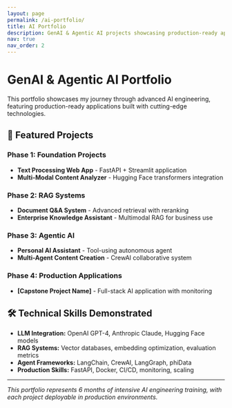 ```yaml
---
layout: page
permalink: /ai-portfolio/
title: AI Portfolio
description: GenAI & Agentic AI projects showcasing production-ready applications
nav: true
nav_order: 2
---
```


# GenAI & Agentic AI Portfolio

This portfolio showcases my journey through advanced AI engineering, featuring production-ready applications built with cutting-edge technologies.

## 🚀 Featured Projects

### Phase 1: Foundation Projects
- **Text Processing Web App** - FastAPI + Streamlit application
- **Multi-Modal Content Analyzer** - Hugging Face transformers integration

### Phase 2: RAG Systems
- **Document Q&A System** - Advanced retrieval with reranking
- **Enterprise Knowledge Assistant** - Multimodal RAG for business use

### Phase 3: Agentic AI
- **Personal AI Assistant** - Tool-using autonomous agent
- **Multi-Agent Content Creation** - CrewAI collaborative system

### Phase 4: Production Applications
- **[Capstone Project Name]** - Full-stack AI application with monitoring

## 🛠️ Technical Skills Demonstrated
- **LLM Integration:** OpenAI GPT-4, Anthropic Claude, Hugging Face models
- **RAG Systems:** Vector databases, embedding optimization, evaluation metrics  
- **Agent Frameworks:** LangChain, CrewAI, LangGraph, phiData
- **Production Skills:** FastAPI, Docker, CI/CD, monitoring, scaling

---
*This portfolio represents 6 months of intensive AI engineering training, with each project deployable in production environments.*
